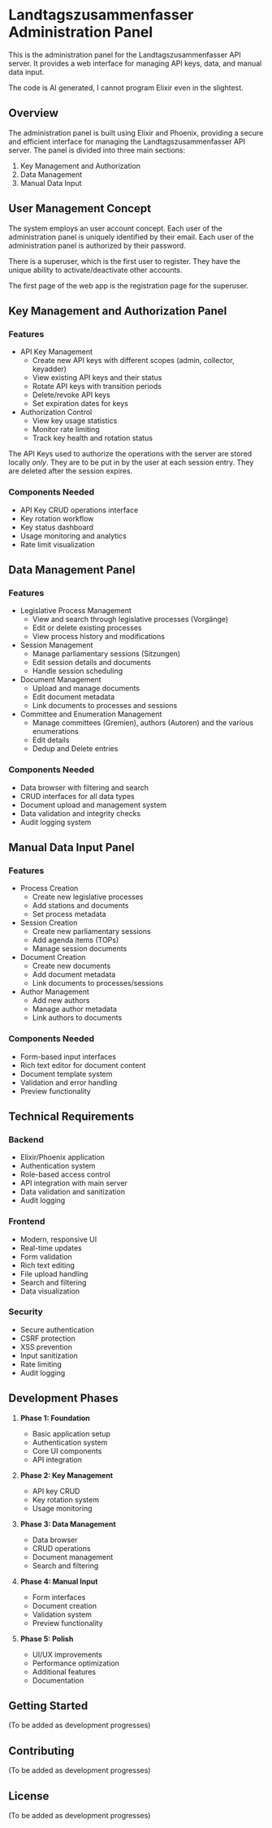 # Landtagszusammenfasser Administration Panel

This is the administration panel for the Landtagszusammenfasser API server. It provides a web interface for managing API keys, data, and manual data input.

The code is AI generated, I cannot program Elixir even in the slightest.

## Overview

The administration panel is built using Elixir and Phoenix, providing a secure and efficient interface for managing the Landtagszusammenfasser API server. The panel is divided into three main sections:

1. Key Management and Authorization
2. Data Management
3. Manual Data Input
## User Management Concept
The system employs an user account concept. 
Each user of the administration panel is uniquely identified by their email.
Each user of the administration panel is authorized by their password.

There is a superuser, which is the first user to register. They have the unique ability to activate/deactivate other accounts.

The first page of the web app is the registration page for the superuser.

## Key Management and Authorization Panel

### Features
- API Key Management
  - Create new API keys with different scopes (admin, collector, keyadder)
  - View existing API keys and their status
  - Rotate API keys with transition periods
  - Delete/revoke API keys
  - Set expiration dates for keys
- Authorization Control
  - View key usage statistics
  - Monitor rate limiting
  - Track key health and rotation status

The API Keys used to authorize the operations with the server are stored locally _only_.
They are to be put in by the user at each session entry.
They are deleted after the session expires.

### Components Needed
- API Key CRUD operations interface
- Key rotation workflow
- Key status dashboard
- Usage monitoring and analytics
- Rate limit visualization

## Data Management Panel

### Features
- Legislative Process Management
  - View and search through legislative processes (Vorgänge)
  - Edit or delete existing processes
  - View process history and modifications
- Session Management
  - Manage parliamentary sessions (Sitzungen)
  - Edit session details and documents
  - Handle session scheduling
- Document Management
  - Upload and manage documents
  - Edit document metadata
  - Link documents to processes and sessions
- Committee and Enumeration Management
  - Manage committees (Gremien), authors (Autoren) and the various enumerations
  - Edit details
  - Dedup and Delete entries

### Components Needed
- Data browser with filtering and search
- CRUD interfaces for all data types
- Document upload and management system
- Data validation and integrity checks
- Audit logging system

## Manual Data Input Panel

### Features
- Process Creation
  - Create new legislative processes
  - Add stations and documents
  - Set process metadata
- Session Creation
  - Create new parliamentary sessions
  - Add agenda items (TOPs)
  - Manage session documents
- Document Creation
  - Create new documents
  - Add document metadata
  - Link documents to processes/sessions
- Author Management
  - Add new authors
  - Manage author metadata
  - Link authors to documents

### Components Needed
- Form-based input interfaces
- Rich text editor for document content
- Document template system
- Validation and error handling
- Preview functionality

## Technical Requirements

### Backend
- Elixir/Phoenix application
- Authentication system
- Role-based access control
- API integration with main server
- Data validation and sanitization
- Audit logging

### Frontend
- Modern, responsive UI
- Real-time updates
- Form validation
- Rich text editing
- File upload handling
- Search and filtering
- Data visualization

### Security
- Secure authentication
- CSRF protection
- XSS prevention
- Input sanitization
- Rate limiting
- Audit logging

## Development Phases

1. **Phase 1: Foundation**
   - Basic application setup
   - Authentication system
   - Core UI components
   - API integration

2. **Phase 2: Key Management**
   - API key CRUD
   - Key rotation system
   - Usage monitoring

3. **Phase 3: Data Management**
   - Data browser
   - CRUD operations
   - Document management
   - Search and filtering

4. **Phase 4: Manual Input**
   - Form interfaces
   - Document creation
   - Validation system
   - Preview functionality

5. **Phase 5: Polish**
   - UI/UX improvements
   - Performance optimization
   - Additional features
   - Documentation

## Getting Started

(To be added as development progresses)

## Contributing

(To be added as development progresses)

## License

(To be added as development progresses)
